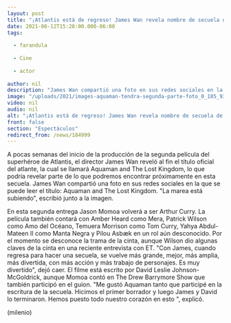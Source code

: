```yaml
---
layout: post
title: "¡Atlantis está de regreso! James Wan revela nombre de secuela de 'Aquaman'"
date: 2021-06-12T15:28:00.000-06:00
tags:
  
  - farandula
  
  - Cine
  
  - actor
  
author: nil
description: "James Wan compartió una foto en sus redes sociales en la que se puede leer el título: Aquaman and The Lost Kingdom."
image: "/uploads/2021/images-aquaman-tendra-segunda-parte-foto_0_185_933_581.jpg"
video: nil
audio: nil
alt: "¡Atlantis está de regreso! James Wan revela nombre de secuela de 'Aquaman'"
front: false
section: "Espectáculos"
redirect_from: /news/184999
---
```


A pocas semanas del inicio de la producción de la segunda película del superhéroe de Atlantis, el director James Wan reveló al fin el título oficial del atlante, la cual se llamará Aquaman and The Lost Kingdom, lo que podría revelar parte de lo que podremos encontrar próximamente en esta secuela. James Wan  compartió una foto en sus redes sociales en la que se puede leer el título: Aquaman and The Lost Kingdom. "La marea está subiendo", escribió junto a la imagen.

En esta segunda entrega Jason Momoa volverá a ser Arthur Curry. La película también contará con Amber Heard como Mera, Patrick Wilson como Amo del Océano, Temuera Morrison como Tom Curry, Yahya Abdul-Mateen II como Manta Negra y Pilou Asbæk en un rol aún desconocido. 
Por el momento se desconoce la trama de la cinta, aunque Wilson dio algunas claves de la cinta en una reciente entrevista con ET. "Con James, cuando regresa para hacer una secuela, se vuelve más grande, mejor, más amplia, más divertida, con más acción y más trabajo de personajes. Es muy divertido", dejó caer. 
El filme está escrito por David Leslie Johnson-McGoldrick, aunque Momoa contó en The Drew Barrymore Show que también participó en el guion. "Me gustó Aquaman tanto que participé en la escritura de la secuela. Hicimos el primer borrador y luego James y David lo terminaron. Hemos puesto todo nuestro corazón en esto ", explicó. 

(milenio)